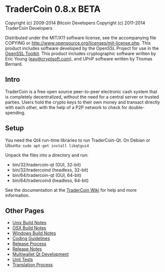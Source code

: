 TraderCoin 0.8.x BETA
====================

Copyright (c) 2009-2014 Bitcoin Developers
Copyright (c) 2011-2014 TraderCoin Developers

Distributed under the MIT/X11 software license, see the accompanying
file COPYING or http://www.opensource.org/licenses/mit-license.php.
This product includes software developed by the OpenSSL Project for use in the [OpenSSL Toolkit](http://www.openssl.org/). This product includes
cryptographic software written by Eric Young ([eay@cryptsoft.com](mailto:eay@cryptsoft.com)), and UPnP software written by Thomas Bernard.


Intro
---------------------
TraderCoin is a free open source peer-to-peer electronic cash system that is
completely decentralized, without the need for a central server or trusted
parties.  Users hold the crypto keys to their own money and transact directly
with each other, with the help of a P2P network to check for double-spending.


Setup
---------------------
You need the Qt4 run-time libraries to run TraderCoin-Qt. On Debian or Ubuntu:
	`sudo apt-get install libqtgui4`

Unpack the files into a directory and run:

- bin/32/tradercoin-qt (GUI, 32-bit)
- bin/32/tradercoind (headless, 32-bit)
- bin/64/tradercoin-qt (GUI, 64-bit)
- bin/64/tradercoind (headless, 64-bit)

See the documentation at the [TraderCoin Wiki](http://tradercoin.info)
for help and more information.


Other Pages
---------------------
- [Unix Build Notes](build-unix.md)
- [OSX Build Notes](build-osx.md)
- [Windows Build Notes](build-msw.md)
- [Coding Guidelines](coding.md)
- [Release Process](release-process.md)
- [Release Notes](release-notes.md)
- [Multiwallet Qt Development](multiwallet-qt.md)
- [Unit Tests](unit-tests.md)
- [Translation Process](translation_process.md)
